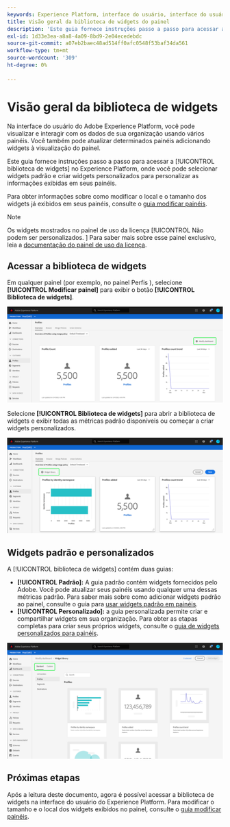 ```yaml
---
keywords: Experience Platform, interface do usuário, interface do usuário, painéis, painel, perfis, segmentos, destinos, uso de licença
title: Visão geral da biblioteca de widgets do painel
description: 'Este guia fornece instruções passo a passo para acessar a biblioteca de widgets no Adobe Experience Platform. '
exl-id: 1d33e3ea-a8a8-4a09-8bd9-2e04ecedebdc
source-git-commit: a07eb2baec48ad514ff0afc0548f53baf34da561
workflow-type: tm+mt
source-wordcount: '309'
ht-degree: 0%

---
```


# Visão geral da biblioteca de widgets

Na interface do usuário do Adobe Experience Platform, você pode visualizar e interagir com os dados de sua organização usando vários painéis. Você também pode atualizar determinados painéis adicionando widgets à visualização do painel.

Este guia fornece instruções passo a passo para acessar a [!UICONTROL biblioteca de widgets] no Experience Platform, onde você pode selecionar widgets padrão e criar widgets personalizados para personalizar as informações exibidas em seus painéis.

Para obter informações sobre como modificar o local e o tamanho dos widgets já exibidos em seus painéis, consulte o [guia modificar painéis](modify.md).

>[!NOTE]
>
>Os widgets mostrados no painel de uso da licença [!UICONTROL Não podem ser personalizados. ] Para saber mais sobre esse painel exclusivo, leia a [documentação do painel de uso da licença](../guides/license-usage.md).

## Acessar a biblioteca de widgets

Em qualquer painel (por exemplo, no painel Perfis ), selecione **[!UICONTROL Modificar painel]** para exibir o botão **[!UICONTROL Biblioteca de widgets]**.

![](../images/customization/modify-dashboard.png)

Selecione **[!UICONTROL Biblioteca de widgets]** para abrir a biblioteca de widgets e exibir todas as métricas padrão disponíveis ou começar a criar widgets personalizados.

![](../images/customization/widget-library-button.png)

## Widgets padrão e personalizados

A [!UICONTROL biblioteca de widgets] contém duas guias:

* **[!UICONTROL Padrão]:** A guia padrão contém widgets fornecidos pelo Adobe. Você pode atualizar seus painéis usando qualquer uma dessas métricas padrão. Para saber mais sobre como adicionar widgets padrão ao painel, consulte o guia para [usar widgets padrão em painéis](standard-widgets.md).
* **[!UICONTROL Personalizado]:** a guia personalizada permite criar e compartilhar widgets em sua organização. Para obter as etapas completas para criar seus próprios widgets, consulte o [guia de widgets personalizados para painéis](custom-widgets.md).

![](../images/customization/widget-library.png)

## Próximas etapas

Após a leitura deste documento, agora é possível acessar a biblioteca de widgets na interface do usuário do Experience Platform. Para modificar o tamanho e o local dos widgets exibidos no painel, consulte o [guia modificar painéis](modify.md).
